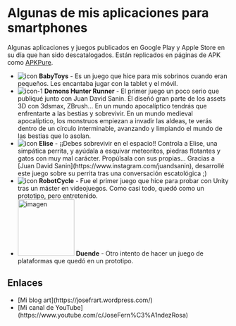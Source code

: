 # Algunas de mis aplicaciones para smartphones 

Algunas aplicaciones y juegos publicados en Google Play y Apple Store en su día que han sido descatalogados. Están replicados en páginas de APK como [APKPure](https://apkpure.com/de/developer/JYJ%20games).

<ul class="no-bullets">
  <li>
    <img src="https://github.com/user-attachments/assets/fcab3697-4ceb-4519-a530-2a40d77e86ca" alt="icon" />
    <b>BabyToys</b> - Es un juego que hice para mis sobrinos cuando eran pequeños. Les encantaba jugar con la tablet y el móvil.
  </li>
  <li>
    <img src="https://github.com/user-attachments/assets/4a99a050-9a59-425d-899a-09c51dd03387" alt="icon-1" />
    <b>Demons Hunter Runner</b> - El primer juego un poco serio que publiqué junto con Juan David Sanin. Él diseñó gran parte de los assets 3D con 3dsmax, ZBrush... En un mundo apocalíptico tendrás que enfrentarte a las bestias y sobrevivir. En un mundo medieval apocalíptico, los monstruos empiezan a invadir las aldeas, te verás dentro de un círculo interminable, avanzando y limpiando el mundo de las bestias que lo asolan.
  </li>
  <li>
    <img src="https://github.com/user-attachments/assets/a722d173-2cb4-4b05-8133-a0a43e116130" alt="icon" />
    <b>Elise</b> - ¡¡Debes sobrevivir en el espacio!! Controla a Elise, una simpática perrita, y ayúdala a esquivar meteoritos, piedras flotantes y gatos con muy mal carácter. Propúlsala con sus propias... Gracias a [Juan David Sanin](https://www.instagram.com/juandsanin), desarrollé este juego sobre su perrita tras una conversación escatológica ;)
  </li>
  <li>
    <img src="https://github.com/user-attachments/assets/f2fa8616-cd84-4c2f-9966-b5149b19539d" alt="icon" />
    <b>RobotCycle</b> - Fue el primer juego que hice para probar con Unity tras un máster en videojuegos. Como casi todo, quedó como un prototipo, pero entretenido.
  </li>
  <li>
    <img src="https://github.com/user-attachments/assets/b3c6e8f2-0666-4a08-bb03-d2413b921bd8" alt="imagen" width="128px" height="128px" />
    <b>Duende</b> - Otro intento de hacer un juego de plataformas que quedó en un prototipo.
  </li>
</ul>

## Enlaces

<ul>
  <li>[Mi blog art](https://josefrart.wordpress.com/)</li>
  <li>[Mi canal de YouTube](https://www.youtube.com/c/JoseFern%C3%A1ndezRosa)</li>
</ul>
